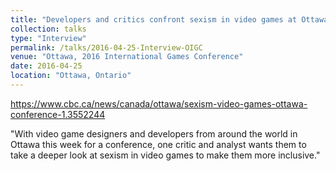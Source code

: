 ```yaml
---
title: "Developers and critics confront sexism in video games at Ottawa conference"
collection: talks
type: "Interview"
permalink: /talks/2016-04-25-Interview-OIGC
venue: "Ottawa, 2016 International Games Conference"
date: 2016-04-25
location: "Ottawa, Ontario"
---
```


https://www.cbc.ca/news/canada/ottawa/sexism-video-games-ottawa-conference-1.3552244


"With video game designers and developers from around the world in Ottawa this week for a conference, one critic and analyst wants them to take a deeper look at sexism in video games to make them more inclusive."
